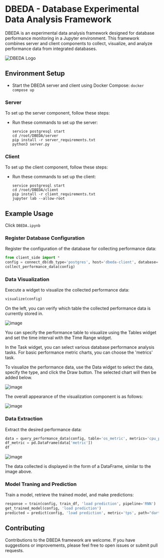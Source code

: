 # DBEDA - Database Experimental Data Analysis Framework

DBEDA is an experimental data analysis framework designed for database performance monitoring in a Jupyter environment. This framework combines server and client components to collect, visualize, and analyze performance data from integrated databases.

![DBEDA Logo](https://github.com/jeha-dblab/dbeda_framework/assets/80744377/a4f7cfe8-7dba-455e-ba89-43b74791fd84)

## Environment Setup
- Start the DBEDA server and client using Docker Compose:
```docker compose up```

### Server
To set up the server component, follow these steps:
- Run these commands to set up the server:
   ```
   service postgresql start
   cd /root/DBEDA/server
   pip install -r server_requirements.txt
   python3 server.py
   ```
### Client
To set up the client component, follow these steps:
- Run these commands to set up the client:
   ```
   service postgresql start
   cd /root/DBEDA/client
   pip install -r client_requirements.txt
   jupyter lab --allow-root
   ```

## Example Usage
Click `DBEDA.ipynb`

### Register Database Configuration

Register the configuration of the database for collecting performance data:

```python
from client_side import *
config = connect_db(db_type='postgres', host='dbeda-client', database='test_cli', user='postgres', password='postgres', port='5434')
collect_performance_data(config)
```
### Data Visualization
Execute a widget to visualize the collected performance data:

```python
visualize(config)
```
On the left, you can verify which table the collected performance data is currently stored in.

![image](https://github.com/jeha-dblab/dbeda_framework/assets/80744377/b3346336-a33f-45ef-be43-f73847d34c22)

You can specify the performance table to visualize using the Tables widget and set the time interval with the Time Range widget.

In the Task widget, you can select various database performance analysis tasks. For basic performance metric charts, you can choose the 'metrics' task.


To visualize the performance data, use the Data widget to select the data, specify the type, and click the Draw button. The selected chart will then be added below.


![image](https://github.com/jeha-dblab/dbeda_framework/assets/80744377/52a5b202-72fd-4d44-8555-cf1c8f12273c)


The overall appearance of the visualization component is as follows:

![image](https://github.com/jeha-dblab/dbeda_framework/assets/80744377/9b5aaf0b-380a-4416-a653-e1eb06a3a8e3)

### Data Extraction
Extract the desired performance data:
```python
data = query_performance_data(config, table='os_metric', metrics='cpu_percent', task='metrics', recent_time_window='1 day')
df_metric = pd.DataFrame(data['metric'])
df
```
![image](https://github.com/jeha-dblab/dbeda_framework/assets/80744377/8c3c25bb-404e-42d4-80ff-242b47447565)

The data collected is displayed in the form of a DataFrame, similar to the image above.

### Model Traning and Prediction
Train a model, retrieve the trained model, and make predictions:

```python
response = train(config, train_df, 'load prediction', pipeline='RNN')
get_trained_model(config, 'load prediction')
predicted = predict(config, 'load prediction', metric='tps', path="darts_TCN_20230523_150814.pickle")
```
## Contributing
Contributions to the DBEDA framework are welcome. If you have suggestions or improvements, please feel free to open issues or submit pull requests.
